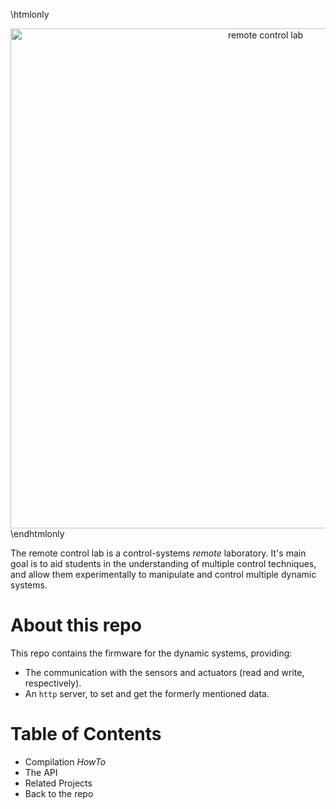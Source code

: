 \htmlonly
<center><a href="https://gitlab.com/marcomiretti/remote-control-lab"><img src="https://user-images.githubusercontent.com/26353057/82385781-43bc0480-9a09-11ea-87a9-e8fedc28413b.png" alt="remote control lab" width="800"/></a></center>
\endhtmlonly

The remote control lab is a control-systems *remote* laboratory. It's main goal is to aid students in the understanding of multiple control techniques, and allow them experimentally to manipulate and control multiple dynamic systems.

# About this repo
This repo contains the firmware for the dynamic systems, providing:
- The communication with the sensors and actuators (read and write, respectively).
- An `http` server, to set and get the formerly mentioned data.

# Table of Contents

- Compilation _HowTo_
- The API
- Related Projects
- Back to the repo
